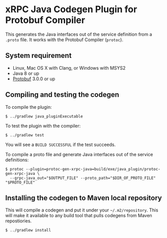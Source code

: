 xRPC Java Codegen Plugin for Protobuf Compiler
==============================================

This generates the Java interfaces out of the service definition from a
`.proto` file. It works with the Protobuf Compiler (``protoc``).

## System requirement

* Linux, Mac OS X with Clang, or Windows with MSYS2
* Java 8 or up
* [Protobuf](https://github.com/google/protobuf) 3.0.0 or up

## Compiling and testing the codegen

To compile the plugin:
```
$ ../gradlew java_pluginExecutable
```

To test the plugin with the compiler:
```
$ ../gradlew test
```
You will see a `BUILD SUCCESSFUL` if the test succeeds.

To compile a proto file and generate Java interfaces out of the service definitions:
```
$ protoc --plugin=protoc-gen-xrpc-java=build/exe/java_plugin/protoc-gen-xrpc-java \
  --grpc-java_out="$OUTPUT_FILE" --proto_path="$DIR_OF_PROTO_FILE" "$PROTO_FILE"
```

## Installing the codegen to Maven local repository
This will compile a codegen and put it under your ``~/.m2/repository``. This
will make it available to any build tool that pulls codegens from Maven
repostiories.
```
$ ../gradlew install
```

